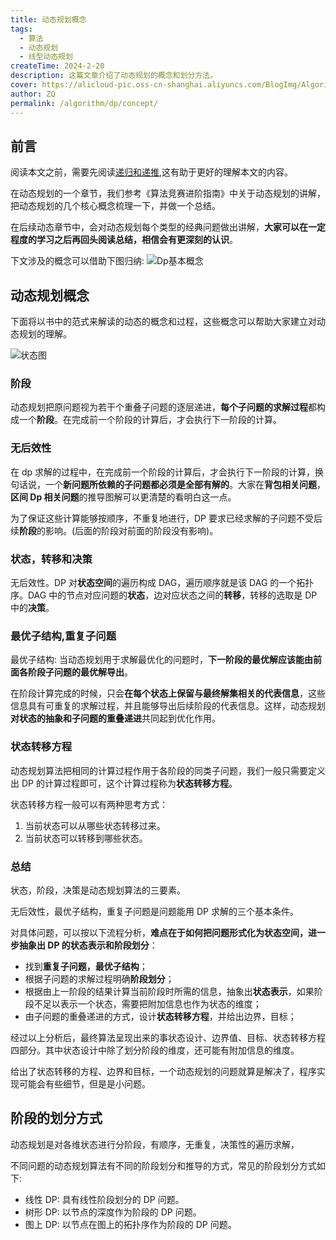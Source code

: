 ```yaml
---
title: 动态规划概念
tags:
  - 算法
  - 动态规划
  - 线型动态规划
createTime: 2024-2-20
description: 这篇文章介绍了动态规划的概念和划分方法。
cover: https://alicloud-pic.oss-cn-shanghai.aliyuncs.com/BlogImg/Algorithm/classical_dp_questions_1/status_demo.png
author: ZQ
permalink: /algorithm/dp/concept/
---
```


## 前言

阅读本文之前，需要先阅读[递归和递推](https://blog.zqzqsb.cn/2024/01/10/%E9%80%92%E5%BD%92%E5%92%8C%E9%80%92%E6%8E%A8/),这有助于更好的理解本文的内容。

在动态规划的一个章节，我们参考《算法竞赛进阶指南》中关于动态规划的讲解，把动态规划的几个核心概念梳理一下，并做一个总结。

在后续动态章节中，会对动态规划每个类型的经典问题做出讲解，**大家可以在一定程度的学习之后再回头阅读总结，相信会有更深刻的认识**。

下文涉及的概念可以借助下图归纳:
![Dp基本概念](https://alicloud-pic.oss-cn-shanghai.aliyuncs.com/BlogImg/Algorithm/classical_dp_questions_1/basic_concept_of_dp.png)

## 动态规划概念

下面将以书中的范式来解读的动态的概念和过程，这些概念可以帮助大家建立对动态规划的理解。

![状态图](https://alicloud-pic.oss-cn-shanghai.aliyuncs.com/BlogImg/Algorithm/classical_dp_questions_1/status_demo.png)

### 阶段

动态规划把原问题视为若干个重叠子问题的逐层递进，**每个子问题的求解过程**都构成一个**阶段**。在完成前一个阶段的计算后，才会执行下一阶段的计算。

### 无后效性

在 dp 求解的过程中，在完成前一个阶段的计算后，才会执行下一阶段的计算，换句话说，一个**新问题所依赖的子问题都必须是全部有解的**。大家在**背包相关问题**，**区间 Dp 相关问题**的推导图解可以更清楚的看明白这一点。

为了保证这些计算能够按顺序，不重复地进行，DP 要求已经求解的子问题不受后续**阶段**的影响。(后面的阶段对前面的阶段没有影响)。

### 状态，转移和决策

无后效性。DP 对**状态空间**的遍历构成 DAG，遍历顺序就是该 DAG 的一个拓扑序。DAG 中的节点对应问题的**状态**，边对应状态之间的**转移**，转移的选取是 DP 中的**决策**。

### 最优子结构,重复子问题

最优子结构: 当动态规划用于求解最优化的问题时，**下一阶段的最优解应该能由前面各阶段子问题的最优解导出**。

在阶段计算完成的时候，只会**在每个状态上保留与最终解集相关的代表信息**，这些信息具有可重复的求解过程，并且能够导出后续阶段的代表信息。这样，动态规划**对状态的抽象和子问题的重叠递进**共同起到优化作用。

### 状态转移方程

动态规划算法把相同的计算过程作用于各阶段的同类子问题，我们一般只需要定义出 DP 的计算过程即可，这个计算过程称为**状态转移方程**。

状态转移方程一般可以有两种思考方式：

1. 当前状态可以从哪些状态转移过来。
2. 当前状态可以转移到哪些状态。

### 总结

状态，阶段，决策是动态规划算法的三要素。

无后效性，最优子结构，重复子问题是问题能用 DP 求解的三个基本条件。

对具体问题，可以按以下流程分析，**难点在于如何把问题形式化为状态空间，进一步抽象出 DP 的状态表示和阶段划分**：

- 找到**重复子问题，最优子结构**；
- 根据子问题的求解过程明确**阶段划分**；
- 根据由上一阶段的结果计算当前阶段时所需的信息，抽象出**状态表示**，如果阶段不足以表示一个状态，需要把附加信息也作为状态的维度；
- 由子问题的重叠递进的方式，设计**状态转移方程**，并给出边界，目标；

经过以上分析后，最终算法呈现出来的事状态设计、边界值、目标、状态转移方程四部分。其中状态设计中除了划分阶段的维度，还可能有附加信息的维度。

给出了状态转移的方程、边界和目标，一个动态规划的问题就算是解决了，程序实现可能会有些细节，但是是小问题。

## 阶段的划分方式

动态规划是对各维状态进行分阶段，有顺序，无重复，决策性的遍历求解，

不同问题的动态规划算法有不同的阶段划分和推导的方式，常见的阶段划分方式如下:

- 线性 DP: 具有线性阶段划分的 DP 问题。
- 树形 DP: 以节点的深度作为阶段的 DP 问题。
- 图上 DP: 以节点在图上的拓扑序作为阶段的 DP 问题。
